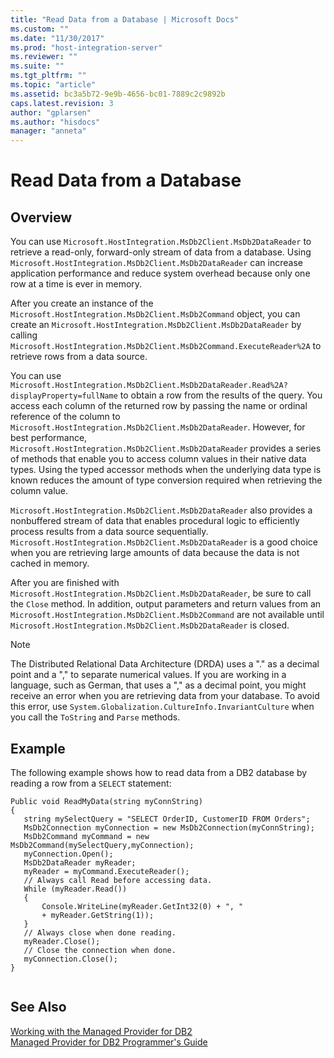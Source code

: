 ```yaml
---
title: "Read Data from a Database | Microsoft Docs"
ms.custom: ""
ms.date: "11/30/2017"
ms.prod: "host-integration-server"
ms.reviewer: ""
ms.suite: ""
ms.tgt_pltfrm: ""
ms.topic: "article"
ms.assetid: bc3a5b72-9e9b-4656-bc01-7889c2c9892b
caps.latest.revision: 3
author: "gplarsen"
ms.author: "hisdocs"
manager: "anneta"
---
```

# Read Data from a Database

## Overview
You can use `Microsoft.HostIntegration.MsDb2Client.MsDb2DataReader` to retrieve a read-only, forward-only stream of data from a database. Using `Microsoft.HostIntegration.MsDb2Client.MsDb2DataReader` can increase application performance and reduce system overhead because only one row at a time is ever in memory.  
  
 After you create an instance of the `Microsoft.HostIntegration.MsDb2Client.MsDb2Command` object, you can create an `Microsoft.HostIntegration.MsDb2Client.MsDb2DataReader` by calling `Microsoft.HostIntegration.MsDb2Client.MsDb2Command.ExecuteReader%2A` to retrieve rows from a data source.  
  
 You can use `Microsoft.HostIntegration.MsDb2Client.MsDb2DataReader.Read%2A?displayProperty=fullName` to obtain a row from the results of the query. You access each column of the returned row by passing the name or ordinal reference of the column to `Microsoft.HostIntegration.MsDb2Client.MsDb2DataReader`. However, for best performance, `Microsoft.HostIntegration.MsDb2Client.MsDb2DataReader` provides a series of methods that enable you to access column values in their native data types. Using the typed accessor methods when the underlying data type is known reduces the amount of type conversion required when retrieving the column value.  
  
 `Microsoft.HostIntegration.MsDb2Client.MsDb2DataReader` also provides a nonbuffered stream of data that enables procedural logic to efficiently process results from a data source sequentially. `Microsoft.HostIntegration.MsDb2Client.MsDb2DataReader` is a good choice when you are retrieving large amounts of data because the data is not cached in memory.  
  
 After you are finished with `Microsoft.HostIntegration.MsDb2Client.MsDb2DataReader`, be sure to call the `Close` method. In addition, output parameters and return values from an `Microsoft.HostIntegration.MsDb2Client.MsDb2Command` are not available until `Microsoft.HostIntegration.MsDb2Client.MsDb2DataReader` is closed.  
  
> [!NOTE]
>  The Distributed Relational Data Architecture (DRDA) uses a "." as a decimal point and a "," to separate numerical values. If you are working in a language, such as German, that uses a "," as a decimal point, you might receive an error when you are retrieving data from your database. To avoid this error, use `System.Globalization.CultureInfo.InvariantCulture` when you call the `ToString` and `Parse` methods.  
  
## Example  
 The following example shows how to read data from a DB2 database by reading a row from a `SELECT` statement:  
  
```  
Public void ReadMyData(string myConnString)   
{  
   string mySelectQuery = "SELECT OrderID, CustomerID FROM Orders";  
   MsDb2Connection myConnection = new MsDb2Connection(myConnString);  
   MsDb2Command myCommand = new MsDb2Command(mySelectQuery,myConnection);  
   myConnection.Open();  
   MsDb2DataReader myReader;  
   myReader = myCommand.ExecuteReader();  
   // Always call Read before accessing data.  
   While (myReader.Read())  
   {  
       Console.WriteLine(myReader.GetInt32(0) + ", "  
       + myReader.GetString(1));  
   }  
   // Always close when done reading.  
   myReader.Close();  
   // Close the connection when done.  
   myConnection.Close();  
}  
  
```  
  
## See Also  
 [Working with the Managed Provider for DB2](../core/working-with-the-managed-provider-for-db21.md)   
 [Managed Provider for DB2 Programmer's Guide](../core/managed-provider-for-db2-programmer-s-guide2.md)   
